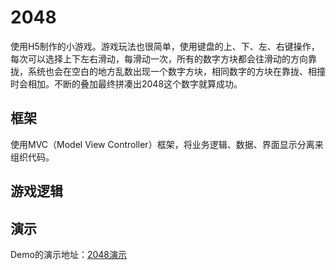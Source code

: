 # 2048
使用H5制作的小游戏。游戏玩法也很简单，使用键盘的上、下、左、右键操作，每次可以选择上下左右滑动，每滑动一次，所有的数字方块都会往滑动的方向靠拢，系统也会在空白的地方乱数出现一个数字方块，相同数字的方块在靠拢、相撞时会相加。不断的叠加最终拼凑出2048这个数字就算成功。

## 框架 ##
使用MVC（Model View Controller）框架，将业务逻辑、数据、界面显示分离来组织代码。

## 游戏逻辑 ##


## 演示 ##
Demo的演示地址：[2048演示](https://hyhang.github.io/2048/)